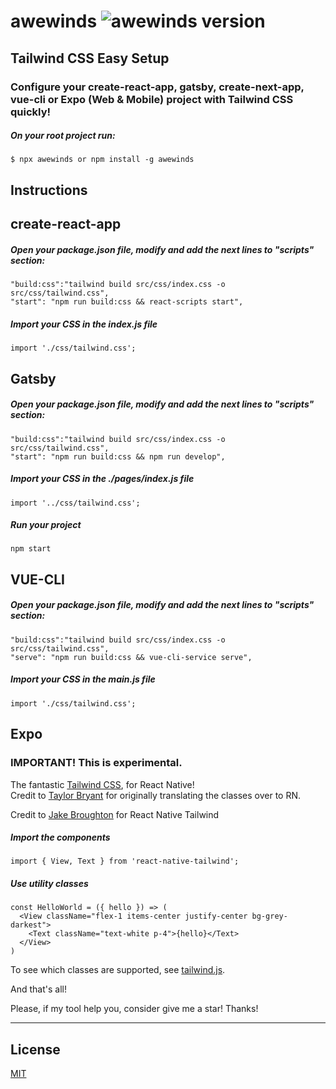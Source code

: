 # awewinds <img alt="awewinds version" src="https://img.shields.io/npm/v/awewinds.svg?style=flat-square&label=Version&labelColor=000000&color=3c6382">

## Tailwind CSS Easy Setup

### Configure your create-react-app, gatsby, create-next-app, vue-cli or Expo (Web & Mobile) project with Tailwind CSS quickly!

##### On your root project run:

```
$ npx awewinds or npm install -g awewinds
```

## Instructions

## create-react-app

##### Open your package.json file, modify and add the next lines to "scripts" section:

```shell
"build:css":"tailwind build src/css/index.css -o src/css/tailwind.css",
"start": "npm run build:css && react-scripts start",
```

##### Import your CSS in the index.js file

```shell
import './css/tailwind.css';
```

## Gatsby

##### Open your package.json file, modify and add the next lines to "scripts" section:

```shell
"build:css":"tailwind build src/css/index.css -o src/css/tailwind.css",
"start": "npm run build:css && npm run develop",
```

##### Import your CSS in the ./pages/index.js file

```shell
import '../css/tailwind.css';
```

##### Run your project

```shell
npm start
```

## VUE-CLI

##### Open your package.json file, modify and add the next lines to "scripts" section:

```shell
"build:css":"tailwind build src/css/index.css -o src/css/tailwind.css",
"serve": "npm run build:css && vue-cli-service serve",
```

##### Import your CSS in the main.js file

```
import './css/tailwind.css';
```

## Expo

### IMPORTANT! This is experimental.

The fantastic [Tailwind CSS](https://github.com/tailwindcss/tailwindcss), for React Native!  
Credit to [Taylor Bryant](https://github.com/taylorbryant/crna-tailwind) for originally translating the classes over to RN.

Credit to [Jake Broughton](https://github.com/MythicalFish/react-native-tailwind) for React Native Tailwind

##### Import the components

```shell
import { View, Text } from 'react-native-tailwind';
```

##### Use utility classes

```shell
const HelloWorld = ({ hello }) => (
  <View className="flex-1 items-center justify-center bg-grey-darkest">
    <Text className="text-white p-4">{hello}</Text>
  </View>
)
```

To see which classes are supported, see [tailwind.js](https://github.com/MythicalFish/react-native-tailwind/blob/master/src/lib/tailwind.js).

And that's all!

Please, if my tool help you, consider give me a star! Thanks!

---

## License

[MIT](https://github.com/AtilaDev/awewinds/blob/master/LICENSE)
